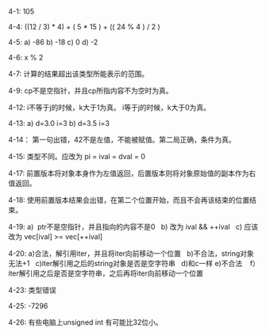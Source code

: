 4-1:
105

4-4:
((12 / 3) * 4) + ( 5 * 15 ) + (( 24 % 4 ) / 2 )

4-5:
a) -86    b) -18    c) 0    d) -2

4-6:
x % 2

4-7:
计算的结果超出该类型所能表示的范围。

4-9:
cp不是空指针，并且cp所指内容不为空时为真。

4-12:
i不等于j的时候，k大于1为真。
i等于j的时候，k大于0为真。

4-13:
a) d=3.0 i=3    b) d=3.5 i=3

4-14：
第一句出错，42不是左值，不能被赋值。第二局正确，条件为真。

4-15:
类型不同。应改为 pi = ival = dval = 0

4-17:
前置版本将对象本身作为左值返回，后置版本则将对象原始值的副本作为右值返回。

4-18:
使用前置版本结果会出错，在第二个位置开始，而且不会再该结束的位置结束。

4-19:
a)  ptr不是空指针，并且指向的内容不是0    b)  改为 ival && ++ival    c)  应该改为  vec[ival] >= vec[++ival]

4-20:
a)合法，解引用iter，并且将iter向前移动一个位置    b)不合法，string对象无法+1    c)iter解引用之后的string对象是否是空字符串    d)和c一样
e)不合法    f）iter解引用之后是否是空字符串，之后再将iter向前移动一个位置

4-23:
类型错误

4-25:
-7296

4-26:
有些电脑上unsigned int 有可能比32位小。
